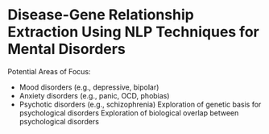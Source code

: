 # Disease-Gene Relationship Extraction Using NLP Techniques for Mental Disorders

Potential Areas of Focus:
- Mood disorders (e.g., depressive, bipolar)
- Anxiety disorders (e.g., panic, OCD, phobias)
- Psychotic disorders (e.g., schizophrenia)
Exploration of genetic basis for psychological disorders
Exploration of biological overlap between psychological disorders
